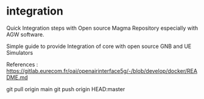 # integration
Quick Integration steps with Open source Magma Repository especially with AGW software.

Simple guide to provide Integration of core with open source GNB and UE Simulators

References : https://gitlab.eurecom.fr/oai/openairinterface5g/-/blob/develop/docker/README.md

git pull origin main
git push  origin HEAD:master
